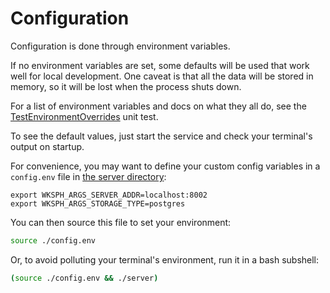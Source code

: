 # Configuration

Configuration is done through environment variables.

If no environment variables are set, some defaults will be used that work well for local development.
One caveat is that all the data will be stored in memory, so it will be lost when the process shuts down.

For a list of environment variables and docs on what they all do, see
the [TestEnvironmentOverrides](../config/config_test.go) unit test.

To see the default values, just start the service and check your terminal's output on startup.

For convenience, you may want to define your custom config variables in a `config.env` file in [the server directory](..):

```
export WKSPH_ARGS_SERVER_ADDR=localhost:8002
export WKSPH_ARGS_STORAGE_TYPE=postgres
```

You can then source this file to set your environment:

```bash
source ./config.env
```

Or, to avoid polluting your terminal's environment, run it in a bash subshell:

```bash
(source ./config.env && ./server)
```